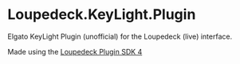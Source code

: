 # Loupedeck.KeyLight.Plugin
Elgato KeyLight Plugin (unofficial) for the Loupedeck (live) interface.

Made using the [Loupedeck Plugin SDK 4](https://github.com/Loupedeck/LoupedeckPluginSdk4/wiki)
